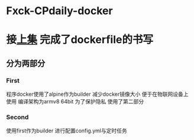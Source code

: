 # Fxck-CPdaily-docker

# 接[上集](https://github.com/Ronald-247533/FxxkToday) 完成了dockerfile的书写

## 分为两部分

### First

程序docker使用了alpine作为builder 减少docker镜像大小 便于在物联网设备上使用 编译架构为armv8 64bit
为了保护隐私 使用了第二部分

### Second

使用first作为builder 进行配置config.yml与定时任务
